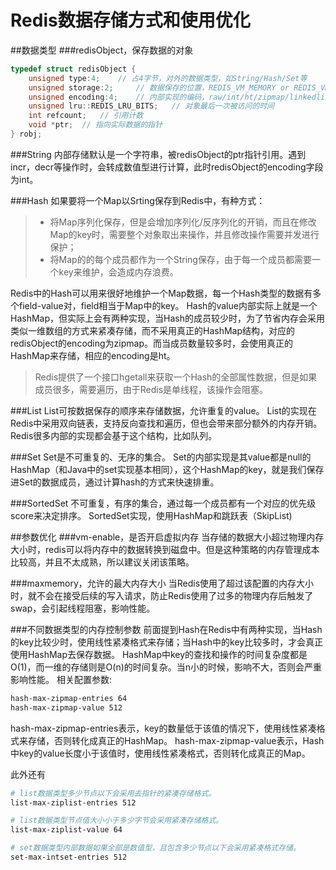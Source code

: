# Redis数据存储方式和使用优化
##数据类型
###redisObject，保存数据的对象

```c
typedef struct redisObject {
    unsigned type:4;    // 占4字节，对外的数据类型，如String/Hash/Set等
    unsigned storage:2;     // 数据保存的位置，REDIS_VM_MEMORY or REDIS_VM_SWAPPING
    unsigned encoding:4;    // 内部实现的编码，raw/int/ht/zipmap/linkedlist/ziplist/intset等
    unsigned lru::REDIS_LRU_BITS;   // 对象最后一次被访问的时间
    int refcount;   // 引用计数
    void *ptr;  // 指向实际数据的指针
} robj;

```

###String
内部存储默认是一个字符串，被redisObject的ptr指针引用。遇到incr，decr等操作时，会转成数值型进行计算，此时redisObject的encoding字段为int。

###Hash
如果要将一个Map以Srting保存到Redis中，有种方式：
>* 将Map序列化保存，但是会增加序列化/反序列化的开销，而且在修改Map的key时，需要整个对象取出来操作，并且修改操作需要并发进行保护；
>* 将Map的的每个成员都作为一个String保存，由于每一个成员都需要一个key来维护，会造成内存浪费。

Redis中的Hash可以用来很好地维护一个Map数据，每一个Hash类型的数据有多个field-value对，field相当于Map中的key。
Hash的value内部实际上就是一个HashMap，但实际上会有两种实现，当Hash的成员较少时，为了节省内存会采用类似一维数组的方式来紧凑存储，而不采用真正的HashMap结构，对应的redisObject的encoding为zipmap。而当成员数量较多时，会使用真正的HashMap来存储，相应的encoding是ht。
>Redis提供了一个接口hgetall来获取一个Hash的全部属性数据，但是如果成员很多，需要遍历，由于Redis是单线程，该操作会阻塞。

###List
List可按数据保存的顺序来存储数据，允许重复的value。
List的实现在Redis中采用双向链表，支持反向查找和遍历，但也会带来部分额外的内存开销。
Redis很多内部的实现都会基于这个结构，比如队列。

###Set
Set是不可重复的、无序的集合。
Set的内部实现是其value都是null的HashMap（和Java中的set实现基本相同），这个HashMap的key，就是我们保存进Set的数据成员，通过计算hash的方式来快速排重。

###SortedSet
不可重复，有序的集合，通过每一个成员都有一个对应的优先级score来决定排序。
SortedSet实现，使用HashMap和跳跃表（SkipList)

##参数优化
###vm-enable，是否开启虚拟内存
当存储的数据大小超过物理内存大小时，redis可以将内存中的数据转换到磁盘中。但是这种策略的内存管理成本比较高，并且不太成熟，所以建议关闭该策略。

###maxmemory，允许的最大内存大小
当Redis使用了超过该配置的内存大小时，就不会在接受后续的写入请求，防止Redis使用了过多的物理内存后触发了swap，会引起线程阻塞，影响性能。

###不同数据类型的内存控制参数
前面提到Hash在Redis中有两种实现，当Hash的key比较少时，使用线性紧凑格式来存储；当Hash中的key比较多时，才会真正使用HashMap去保存数据。
HashMap中key的查找和操作的时间复杂度都是O(1)，而一维的存储则是O(n)的时间复杂。当n小的时候，影响不大，否则会严重影响性能。
相关配置参数:

```sh
hash-max-zipmap-entries 64
hash-max-zipmap-value 512
```
hash-max-zipmap-entries表示，key的数量低于该值的情况下，使用线性紧凑格式来存储，否则转化成真正的HashMap。
hash-max-zipmap-value表示，Hash中key的value长度小于该值时，使用线性紧凑格式，否则转化成真正的Map。

此外还有

```sh
# list数据类型多少节点以下会采用去指针的紧凑存储格式。
list-max-ziplist-entries 512

# list数据类型节点值大小小于多少字节会采用紧凑存储格式。
list-max-ziplist-value 64 

# set数据类型内部数据如果全部是数值型，且包含多少节点以下会采用紧凑格式存储。 
set-max-intset-entries 512 

```

